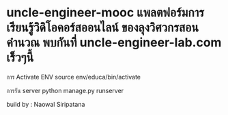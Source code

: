 # uncle-engineer-mooc แพลตฟอร์มการเรียนรู้วิดิโอคอร์สออนไลน์ ของลุงวิศวกรสอนคำนวณ พบกันที่ uncle-engineer-lab.com เร็วๆนี้


การ Activate ENV
source env/educa/bin/activate

การรัน server
python manage.py runserver

build by : Naowal Siripatana